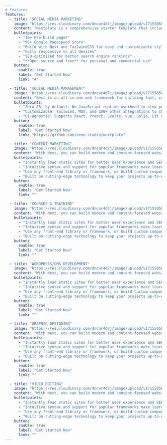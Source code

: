 ```yaml
---
# Features
features:
  - title: "SOCIAL MEDIA MARKETING"
    image: "https://res.cloudinary.com/dncar4d7j/image/upload/v1715505845/socielMediaMarketingwebp_zkoags.webp"
    content: "Nextplate is a comprehensive starter template that includes everything you need to get started with your Next project. What's Included in Nextplate"
    bulletpoints:
      - "10+ Pre-build pages"
      - "95+ Google Pagespeed Score"
      - "Build with Next and TailwindCSS for easy and customizable styling"
      - "Fully responsive on all devices"
      - "SEO-optimized for better search engine rankings"
      - "**Open-source and free** for personal and commercial use"
    button:
      enable: true
      label: "Get Started Now"
      link: "#"

  - title: "SOCIAL MEDIA MANAGEMENT"
    image: "https://res.cloudinary.com/dncar4d7j/image/upload/v1715505845/socialMediaManagement_tfzif4.webp"
    content: "Next is an all-in-one web framework for building fast, content-focused websites. It offers a range of exciting features for developers and website creators. Some of the key features are:"
    bulletpoints:
      - "Zero JS, by default: No JavaScript runtime overhead to slow you down."
      - "Customizable: Tailwind, MDX, and 100+ other integrations to choose from."
      - "UI-agnostic: Supports React, Preact, Svelte, Vue, Solid, Lit and more."
    button:
      enable: true
      label: "Get Started Now"
      link: "https://github.com/zeon-studio/nextplate"

  - title: "CONTENT MARKETING"
    image: "https://res.cloudinary.com/dncar4d7j/image/upload/v1715505845/contentMarketing_ohjolm.webp"
    content: "With Next, you can build modern and content-focused websites without sacrificing performance or ease of use."
    bulletpoints:
      - "Instantly load static sites for better user experience and SEO."
      - "Intuitive syntax and support for popular frameworks make learning and using Next a breeze."
      - "Use any front-end library or framework, or build custom components, for any project size."
      - "Built on cutting-edge technology to keep your projects up-to-date with the latest web standards."
    button:
      enable: true
      label: "Get Started Now"
      link: ""

  - title: "COURSES & TRAINING"
    image: "https://res.cloudinary.com/dncar4d7j/image/upload/v1715505846/coursesTrainings_xv2xxs.webp"
    content: "With Next, you can build modern and content-focused websites without sacrificing performance or ease of use."
    bulletpoints:
      - "Instantly load static sites for better user experience and SEO."
      - "Intuitive syntax and support for popular frameworks make learning and using Next a breeze."
      - "Use any front-end library or framework, or build custom components, for any project size."
      - "Built on cutting-edge technology to keep your projects up-to-date with the latest web standards."
    button:
      enable: true
      label: "Get Started Now"
      link: ""

  - title: "WORDPRESS/CMS DEVELOPMENT"
    image: "https://res.cloudinary.com/dncar4d7j/image/upload/v1715505846/webDevelopment_tmvat9.webp"
    content: "With Next, you can build modern and content-focused websites without sacrificing performance or ease of use."
    bulletpoints:
      - "Instantly load static sites for better user experience and SEO."
      - "Intuitive syntax and support for popular frameworks make learning and using Next a breeze."
      - "Use any front-end library or framework, or build custom components, for any project size."
      - "Built on cutting-edge technology to keep your projects up-to-date with the latest web standards."
    button:
      enable: true
      label: "Get Started Now"
      link: ""

  - title: "GRAPHIC DESIGNING"
    image: "https://res.cloudinary.com/dncar4d7j/image/upload/v1715505846/graphicDesign_pcuv3z.webp"
    content: "With Next, you can build modern and content-focused websites without sacrificing performance or ease of use."
    bulletpoints:
      - "Instantly load static sites for better user experience and SEO."
      - "Intuitive syntax and support for popular frameworks make learning and using Next a breeze."
      - "Use any front-end library or framework, or build custom components, for any project size."
      - "Built on cutting-edge technology to keep your projects up-to-date with the latest web standards."
    button:
      enable: true
      label: "Get Started Now"
      link: ""

  - title: "VIDEO EDITING"
    image: "https://res.cloudinary.com/dncar4d7j/image/upload/v1715505846/videoEditing_w23dai.webp"
    content: "With Next, you can build modern and content-focused websites without sacrificing performance or ease of use."
    bulletpoints:
      - "Instantly load static sites for better user experience and SEO."
      - "Intuitive syntax and support for popular frameworks make learning and using Next a breeze."
      - "Use any front-end library or framework, or build custom components, for any project size."
      - "Built on cutting-edge technology to keep your projects up-to-date with the latest web standards."
    button:
      enable: true
      label: "Get Started Now"
      link: ""
---
```

